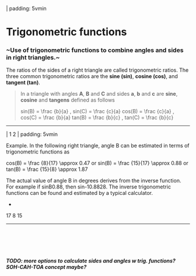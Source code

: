 
| padding: 5vmin

# Trigonometric functions

### ~Use of trigonometric functions to combine angles and sides in right triangles.~

The ratios of the sides of a right triangle are called trigonometric ratios. 
The three common trigonometric ratios are the **sine (sin)**, **cosine (cos)**, and **tangent (tan)**. 



<blockquote>
  <section>
<f-inline>

<f-fact-icon size="large" style="flex:1 0 100px;" />

In a triangle with angles **A**, **B** and **C** and sides **a**, **b** and **c** are **sine**, **cosine** and **tangens** defined as follows 

</f-inline>
    <f-math>
      sin(B) = \frac {b}{a} , sin(C) = \frac {c}{a}
    </f-math>
    <f-math>
      cos(B) = \frac {c}{a} , cos(C) = \frac {b}{a}
    </f-math>
    <f-math>
      tan(B) = \frac {b}{c} , tan(C) = \frac {b}{c}
    </f-math>
  </section>
</blockquote>

---









| 1 2
| padding: 5vmin

Example. In the following right triangle, angle B can be estimated in terms of trigonometric functions as 

<f-math inline>cos(B) = \frac {8}{17} \approx 0.47</f-math> 
or
<f-math inline>sin(B) = \frac {15}{17} \approx 0.88</f-math> 
or
<f-math inline>tan(B) = \frac {15}{8} \approx 1.87</f-math> 

The actual value of angle B in degrees derives from the inverse function. For example if sinB0.88,  then sin-10.8828. The inverse trigonometric functions can be found and estimated by a typical calculator.

-

<f-scene grid class="fullWidthScene">
  <Triangle :points="[ [1.5,-0.5],[-1,1],[-1,-0.5] ]" />
  <f-text :fill="color('blue')" position="0.4 0.45">17</f-text>
  <f-text :fill="color('blue')" position="-1.2 0.2">8</f-text>
  <f-text :fill="color('blue')" position="0 -0.8">15</f-text>
</f-scene>

---

# &nbsp;

***TODO: more options to calculate sides and angles w trig. functions? SOH-CAH-TOA concept maybe?***